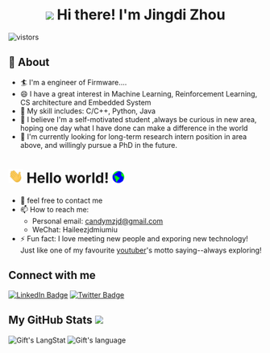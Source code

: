 <!-- Heading -->
<h1 align="center"><img src = "https://raw.githubusercontent.com/MartinHeinz/MartinHeinz/master/wave.gif" width = 40px> Hi there! I'm Jingdi Zhou</h3>
<p align="left">
  <img src="https://visitor-badge.glitch.me/badge?page_id=JingdiZhou" alt="vistors" />
</p>

  
## 🧐 About

- 🏄‍ I'm a engineer of Firmware....
- 😄 I have a great interest in Machine Learning, Reinforcement Learning, CS architecture and Embedded System
- 🔭 My skill includes: C/C++, Python, Java
- 🌱 I believe I'm a self-motivated student ,always be curious in new area, hoping one day what I have done can make a difference in the world
- 👯 I'm currently looking for long-term research intern position in area above, and willingly pursue a PhD in the future.

# <img src="https://github.com/JingdiZhou/JingdiZhou/blob/main/image/Hi.gif" width="29px"> Hello world!&nbsp;<img src="https://github.com/JingdiZhou/JingdiZhou/blob/main/image/Earth.gif" width="24px">

- 💬 feel free to contact me
- 📫 How to reach me: 
    - Personal email: candymzjd@gmail.com
    - WeChat: Haileezjdmiumiu 
- ⚡ Fun fact: I love meeting new people and exporing new technology! Just like one of my favourite [youtuber](https://www.youtube.com/@torrespit666)'s motto saying--always exploring!


<h2>Connect with me </h3>
    <p>
        <a href="http://www.linkedin.com/in/jingdi-zhou-a4a980226"><img src="https://img.shields.io/badge/-Jingdi Zhou-blue?style=plastic&amp;labelColor=blue&amp;logo=LinkedIn&amp;link=http://www.linkedin.com/in/jingdi-zhou-a4a980226" alt="LinkedIn Badge"></a> 
       <a href="https://twitter.com/candymskye"><img src="https://img.shields.io/badge/-candymskye-informational?style=plastic&amp;labelColor=informational&amp;logo=Twitter&amp;link=https://twitter.com/candymskye" alt="Twitter Badge"></a>

   </p>

##  My GitHub Stats <img src = "https://i.pinimg.com/originals/65/c4/f4/65c4f452571be1261e9c623f7da488ac.gif" width = 35px> 
 
 <div>
   <img align="center" src="https://github-readme-streak-stats.herokuapp.com/?user=JingdiZhou" alt="Gift's LangStat" />
  <img align="center" src="https://github-readme-stats.vercel.app/api/top-langs?username=JingdiZhou&langs_count=10&show_icons=true&locale=en&layout=compact&theme=light" alt="Gift's language" height="192px"  width="500px"/>
</div>

<!--
**sakshamtaneja21/sakshamtaneja21** is a ✨ _special_ ✨ repository because its `README.md` (this file) appears on your GitHub profile.

🤔

-->
